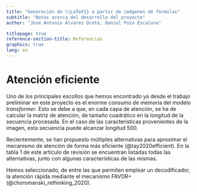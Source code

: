 ```yaml
---
title: "Generación de \\LaTeX{} a partir de imágenes de fórmulas"
subtitle: "Notas acerca del desarrollo del proyecto"
author: "José Antonio Álvarez Ocete, Daniel Pozo Escalona"

titlepage: true
reference-section-title: Referencias
graphics: true
lang: es
---
```


# Atención eficiente

Uno de los principales escollos que hemos encontrado ya desde el trabajo
preliminar en este proyecto es el enorme consumo de memoria del modelo
*transformer*. Esto se debe a que, en cada capa de atención, se ha de calcular
la matriz de atención, de tamaño cuadrático en la longitud de la secuencia
procesada. En el caso de las características provenientes de la imagen, esta
secuencia puede alcanzar longitud 500.

Recientemente, se han propuesto múltiples alternativas para aproximar el
mecanismo de atención de forma más eficiente (@tay2020efficient). En la tabla 1
de este artículo de revisión se encuentran listadas todas las alternativas,
junto con algunas características de las mismas.

Hemos seleccionado, de entre las que permiten emplear un decodificador, la
atención rápida mediante el mecanismo FAVOR+ (@choromanski_rethinking_2020).
